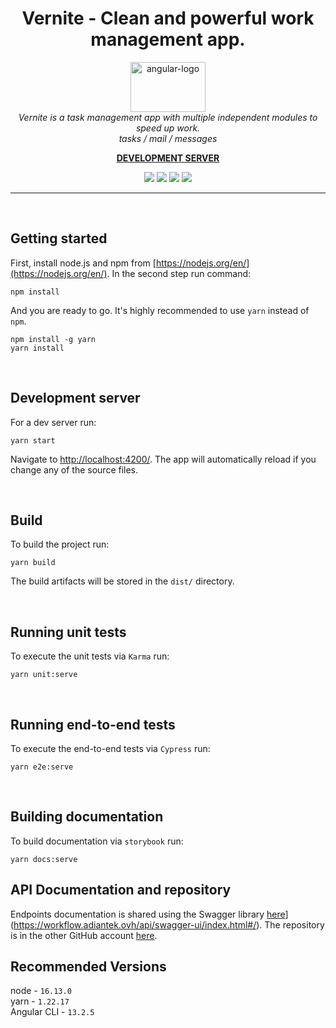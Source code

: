 <h1 align="center">Vernite - Clean and powerful work management app.</h1>

<p align="center">
  <img src="https://workflow.adiantek.ovh/en-US/assets/metadata/logo_with_name.svg" alt="angular-logo" width="120px" height="80px"/>
  <br>
  <i>Vernite is a task management app with multiple independent modules to speed up work.
    <br>tasks / mail / messages</i>
  <br>
</p>

<p align="center">
  <a href="https://workflow.adiantek.ovh/pl-PL/"><strong>DEVELOPMENT SERVER</strong></a>
  <br>
</p>

<p align="center" style="color:red">
  <img src="https://camo.githubusercontent.com/bb8c978f0a4b62e646273b8a5ea2ef05690184ae23d98109a0fc5cc5f450a6f8/68747470733a2f2f696d672e736869656c64732e696f2f62616467652f616e67756c61722d6c6f76652d626c75653f6c6f676f3d616e67756c617226616e67756c61723d6c6f7665" />
  <img src="https://alexxiia.github.io/vernite-frontend/assets/badges/badge-tests-result.svg" />
  <img src="https://alexxiia.github.io/vernite-frontend/assets/badges/badge-coverage.svg" />
  <img src="https://alexxiia.github.io/vernite-frontend/assets/badges/badge-documentation.svg" />
</p>

<hr>
<p><br/></p>

## Getting started
First, install node.js and npm from [https://nodejs.org/en/](https://nodejs.org/en/). In the second step run command:
```
npm install
```

And you are ready to go. It's highly recommended to use `yarn` instead of `npm`.
```
npm install -g yarn
yarn install
```
<p><br/></p>

## Development server

For a dev server run:
```
yarn start
```
Navigate to [http://localhost:4200/](http://localhost:4200/). The app will automatically reload if you change any of the source files.
<p><br/></p>

## Build

To build the project run:
```
yarn build
```
The build artifacts will be stored in the `dist/` directory.
<p><br/></p>

## Running unit tests

To execute the unit tests via `Karma` run:
```
yarn unit:serve
```
<p><br/></p>

## Running end-to-end tests

To execute the end-to-end tests via `Cypress` run:
```
yarn e2e:serve
```
<p><br/></p>

## Building documentation
To build documentation via `storybook` run:
```
yarn docs:serve
```

## API Documentation and repository
Endpoints documentation is shared using the Swagger library [here](https://workflow.adiantek.ovh/api/swagger-ui/index.html#/)](https://workflow.adiantek.ovh/api/swagger-ui/index.html#/). The repository is in the other GitHub account [here](https://github.com/SamPanDonte/workflow).


## Recommended Versions
node - `16.13.0`<br>
yarn - `1.22.17`<br>
Angular CLI - `13.2.5`
